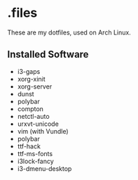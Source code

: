 # .files

These are my dotfiles, used on Arch Linux.

## Installed Software

  * i3-gaps
  * xorg-xinit
  * xorg-server
  * dunst
  * polybar
  * compton
  * netctl-auto
  * urxvt-unicode
  * vim (with Vundle)
  * polybar
  * ttf-hack
  * ttf-ms-fonts
  * i3lock-fancy
  * i3-dmenu-desktop
